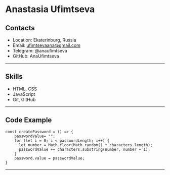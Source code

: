 # Anastasia Ufimtseva

## Contacts

* Location: Ekaterinburg, Russia
* Email: ufimtsevaana@gmail.com
* Telegram: @anaufimtseva
* GitHub: AnaUfimtseva

------------------


## Skills 

* HTML, CSS
* JavaScript
* Git, GitHub

------------------

## Code Example

```
const createPassword = () => {
    passwordValue= "";
    for (let i = 0; i < passwordLength; i++) {
      let number = Math.floor(Math.random() * characters.length);
      passwordValue += characters.substring(number, number + 1);
    }
    password.value = passwordValue;
}

```

------------------
